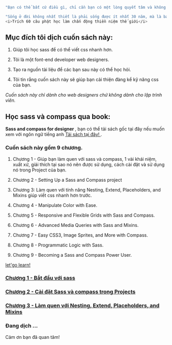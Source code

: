 ```bash
"Bạn có thể bất cứ điều gì, chỉ cần bạn có một lòng quyết tâm và không sợ những khó khắn, cho dù bạn là ai, bạn đang làm gì, bạn đang sống ở đâu"

"Sống ở đời không nhất thiết là phải sống được ít nhất 30 năm, mà là bạn đã cống hiến được gì cho xã hội."
<i>Trích 60 câu phật học làm chấn động thiền niệm thế giới</i>

```

## Mục đích tôi dịch cuốn sách này:

1. Giúp tôi học sass để có thể viết css nhanh hơn.

1. Tôi là một font-end developer web designers.

1. Tạo ra nguồn tài liệu để các bạn sau này có thể học hỏi.

1. Tôi tin rẳng cuốn sách này sẽ giúp bạn cải thiện đàng kể kỹ năng css của bạn.

<i>Cuốn sách này chỉ dành cho web designers chứ không dành cho lập trình viên.</i>

## Học sass và compass qua book: 
<b> Sass and compass for designer </b>, bạn có thể tải sách gốc tại đây nếu muốn xem với ngôn ngữ tiếng anh [ Tải sách tại đây! ](https://github.com/ngnam/learn-sass-and-compass-for-designer/blob/master/books/SassandCompassforDesigners.pdf).

### Cuốn sách này gồm 9 chương. 

<i></i>

1. Chương 1 - Giúp bạn làm quen với sass và compass, 1 vài khái niệm, xuất xứ, giải thích tại sao nó nên được sử dụng, cách cài đặt và sử dụng nó trong Project của bạn.

1. Chương 2 - Setting Up a Sass and Compass project

1. Chương 3: Làm quen với tính năng Nesting, Extend, Placeholders, and Mixins giúp viết css nhanh hơn trước.

1. Chương 4 - Manipulate Color with Ease.

1. Chương 5 - Responsive and Flexible Grids with Sass and Compass.

1. Chương 6 - Advanced Media Queries with Sass and Mixins.

1. Chương 7 - Easy CSS3, Image Sprites, and More with Compass.

1. Chương 8 - Programmatic Logic with Sass.

1. Chương 9 - Becoming a Sass and Compass Power User.

<a href="">let'go learn!</a>

### [ Chương 1 - Bắt đầu với sass ](https://github.com/ngnam/learn-sass-and-compass-for-designer/blob/master/Chapter1.md)

### [ Chương 2 - Cài đặt Sass và compass trong Projects ](https://github.com/ngnam/learn-sass-and-compass-for-designer/blob/master/Chapter-2-Setting-Up-a-Sass-and-Compass-project.md)

### [ Chương 3 - Làm quen với Nesting, Extend, Placeholders, and Mixins ](https://github.com/ngnam/learn-sass-and-compass-for-designer/blob/master/Chapter-3-Lam-quen-voi-Nesting-Extend-Placeholders-and-Mixins.md)

### Đang dịch ... 

Cảm ơn bạn đã quan tâm!